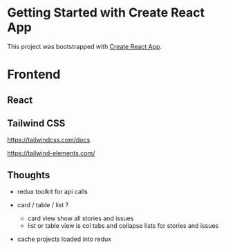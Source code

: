 # Getting Started with Create React App

This project was bootstrapped with [Create React App](https://github.com/facebook/create-react-app).

# Frontend

## React

## Tailwind CSS

https://tailwindcss.com/docs

https://tailwind-elements.com/

## Thoughts

-   redux toolkit for api calls
-   card / table / list ?

    -   card view show all stories and issues
    -   list or table view is col tabs and collapse lists for stories and issues

-   cache projects loaded into redux

